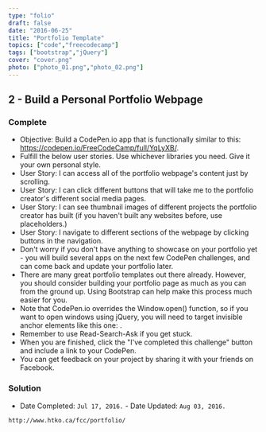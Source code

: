 ```yaml
---
type: "folio"
draft: false
date: "2016-06-25"
title: "Portfolio Template"
topics: ["code","freecodecamp"]
tags: ["bootstrap","jQuery"]
cover: "cover.png"
photo: ["photo_01.png","photo_02.png"]
---
```

## 2 - Build a Personal Portfolio Webpage
### Complete
* Objective: Build a CodePen.io app that is functionally similar to this: https://codepen.io/FreeCodeCamp/full/YqLyXB/.
* Fulfill the below user stories. Use whichever libraries you need. Give it your own personal style.
* User Story: I can access all of the portfolio webpage's content just by scrolling.
* User Story: I can click different buttons that will take me to the portfolio creator's different social media pages.
* User Story: I can see thumbnail images of different projects the portfolio creator has built (if you haven't built any websites before, use placeholders.)
* User Story: I navigate to different sections of the webpage by clicking buttons in the navigation.
* Don't worry if you don't have anything to showcase on your portfolio yet - you will build several apps on the next few CodePen challenges, and can come back and update your portfolio later.
* There are many great portfolio templates out there already. However, you should consider building your portfolio page as much as you can from the ground up. Using Bootstrap can help make this process much easier for you.
* Note that CodePen.io overrides the Window.open() function, so if you want to open windows using jQuery, you will need to target invisible anchor elements like this one: <a target='_blank'>.
* Remember to use Read-Search-Ask if you get stuck.
* When you are finished, click the "I've completed this challenge" button and include a link to your CodePen.
* You can get feedback on your project by sharing it with your friends on Facebook.

### Solution
* Date Completed: `Jul 17, 2016.` - Date Updated: `Aug 03, 2016.`
```
http://www.htko.ca/fcc/portfolio/
```
